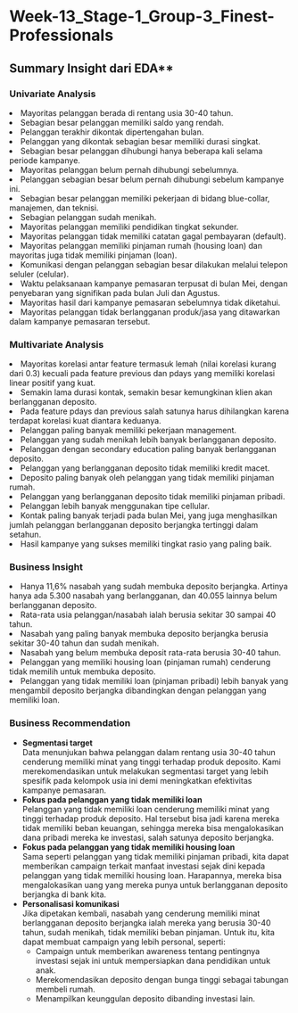 <h1>Week-13_Stage-1_Group-3_Finest-Professionals</h1>
<h2>Summary Insight dari EDA**</h2>

<h3><strong>Univariate Analysis</strong></h3>
<li>Mayoritas pelanggan berada di rentang usia 30-40 tahun.</li>
<li>Sebagian besar pelanggan memiliki saldo yang rendah.</li>
<li>Pelanggan terakhir dikontak dipertengahan bulan.</li>
<li>Pelanggan yang dikontak sebagian besar memiliki durasi singkat.</li>
<li>Sebagian besar pelanggan dihubungi hanya beberapa kali selama periode kampanye.</li>
<li>Mayoritas pelanggan belum pernah dihubungi sebelumnya.</li>
<li>Pelanggan sebagian besar belum pernah dihubungi sebelum kampanye ini.</li>
<li>Sebagian besar pelanggan memiliki pekerjaan di bidang blue-collar, manajemen, dan teknisi.</li>
<li>Sebagian pelanggan sudah menikah.</li>
<li>Mayoritas pelanggan memiliki pendidikan tingkat sekunder.</li>
<li>Mayoritas pelanggan tidak memiliki catatan gagal pembayaran (default).</li>
<li>Mayoritas pelanggan memiliki pinjaman rumah (housing loan) dan mayoritas juga tidak memiliki pinjaman (loan).</li>
<li>Komunikasi dengan pelanggan sebagian besar dilakukan melalui telepon seluler (celular).</li>
<li>Waktu pelaksanaan kampanye pemasaran terpusat di bulan Mei, dengan penyebaran yang signifikan pada bulan Juli dan Agustus.</li>
<li>Mayoritas hasil dari kampanye pemasaran sebelumnya tidak diketahui.</li>
<li>Mayoritas pelanggan tidak berlangganan produk/jasa yang ditawarkan dalam kampanye pemasaran tersebut.</li>

<h3><strong>Multivariate Analysis</strong></h3>
<li>Mayoritas korelasi antar feature termasuk lemah (nilai korelasi kurang dari 0.3) kecuali pada feature previous dan pdays yang memiliki korelasi linear positif yang kuat.</li>
<li>Semakin lama durasi kontak, semakin besar kemungkinan klien akan berlangganan deposito.</li>
<li>Pada feature pdays dan previous salah satunya harus dihilangkan karena terdapat korelasi kuat diantara keduanya.</li>
<li>Pelanggan paling banyak memiliki pekerjaan management.</li>
<li>Pelanggan yang sudah menikah lebih banyak berlangganan deposito.</li>
<li>Pelanggan dengan secondary education paling banyak berlangganan deposito.</li>
<li>Pelanggan yang berlangganan deposito tidak memiliki kredit macet.</li>
<li>Deposito paling banyak oleh pelanggan yang tidak memiliki pinjaman rumah.</li>
<li>Pelanggan yang berlangganan deposito tidak memiliki pinjaman pribadi.</li>
<li>Pelanggan lebih banyak menggunakan tipe cellular.</li>
<li>Kontak paling banyak terjadi pada bulan Mei, yang juga menghasilkan jumlah pelanggan berlangganan deposito berjangka tertinggi dalam setahun.</li>
<li>Hasil kampanye yang sukses memiliki tingkat rasio yang paling baik.</li>

<h3><strong>Business Insight</strong></h3>
<li>Hanya 11,6% nasabah yang sudah membuka deposito berjangka. Artinya hanya ada 5.300 nasabah yang berlangganan, dan 40.055 lainnya belum berlangganan deposito.</li>
<li>Rata-rata usia pelanggan/nasabah ialah berusia sekitar 30 sampai 40 tahun.</li>
<li>Nasabah yang paling banyak membuka deposito berjangka berusia sekitar 30-40 tahun dan sudah menikah.</li>
<li>Nasabah yang belum membuka deposit rata-rata berusia 30-40 tahun.</li>
<li>Pelanggan yang memiliki housing loan (pinjaman rumah) cenderung tidak memilih untuk membuka deposito.</li>
<li>Pelanggan yang tidak memiliki loan (pinjaman pribadi) lebih banyak yang mengambil deposito berjangka dibandingkan dengan pelanggan yang memiliki loan.</li>

<h3><strong>Business Recommendation</strong></h3>
<ul>
  <li>
    <strong>Segmentasi target</strong><br>
    Data menunjukan bahwa pelanggan dalam rentang usia 30-40 tahun cenderung memiliki minat yang tinggi terhadap produk deposito. Kami merekomendasikan untuk melakukan segmentasi target yang lebih spesifik pada kelompok usia ini demi meningkatkan efektivitas kampanye pemasaran.
  </li>
  <li>
    <strong>Fokus pada pelanggan yang tidak memiliki loan</strong><br>
    Pelanggan yang tidak memiliki loan cenderung memiliki minat yang tinggi terhadap produk deposito. Hal tersebut bisa jadi karena mereka tidak memiliki beban keuangan, sehingga mereka bisa mengalokasikan dana pribadi mereka ke investasi, salah satunya deposito berjangka.
  </li>
  <li>
    <strong>Fokus pada pelanggan yang tidak memiliki housing loan</strong><br>
    Sama seperti pelanggan yang tidak memiliki pinjaman pribadi, kita dapat memberikan campaign terkait manfaat investasi sejak dini kepada pelanggan yang tidak memiliki housing loan. Harapannya, mereka bisa mengalokasikan uang yang mereka punya untuk berlangganan deposito berjangka di bank kita.
  </li>
  <li>
    <strong>Personalisasi komunikasi</strong><br>
    Jika dipetakan kembali, nasabah yang cenderung memiliki minat berlangganan deposito berjangka ialah mereka yang berusia 30-40 tahun, sudah menikah, tidak memiliki beban pinjaman. Untuk itu, kita dapat membuat campaign yang lebih personal, seperti:
    <ul>
      <li>Campaign untuk memberikan awareness tentang pentingnya investasi sejak ini untuk mempersiapkan dana pendidikan untuk anak.</li>
      <li>Merekomendasikan deposito dengan bunga tinggi sebagai tabungan membeli rumah.</li>
      <li>Menampilkan keunggulan deposito dibanding investasi lain.</li>
    </ul>
  </li>
</ul>
